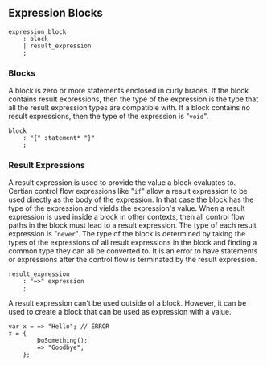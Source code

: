 ## Expression Blocks

```grammar
expression_block
    : block
    | result_expression
    ;
```

### Blocks

A block is zero or more statements enclosed in curly braces. If the block contains result expressions, then the type of the expression is the type that all the result expression types are compatible with. If a block contains no result expressions, then the type of the expression is "`void`".

```grammar
block
    : "{" statement* "}"
    ;
```

### Result Expressions

A result expression is used to provide the value a block evaluates to. Certian control flow expressions like "`if`" allow a result expression to be used directly as the body of the expression. In that case the block has the type of the expression and yields the expression's value. When a result expression is used inside a block in other contexts, then all control flow paths in the block must lead to a result expression. The type of each result expression is "`never`". The type of the block is determined by taking the types of the expressions of all result expressions in the block and finding a common type they can all be converted to. It is an error to have statements or expressions after the control flow is terminated by the result expression.

```grammar
result_expression
    : "=>" expression
    ;
```

A result expression can't be used outside of a block. However, it can be used to create a block that can be used as expression with a value.

```azoth
var x = => "Hello"; // ERROR
x = {
        DoSomething();
        => "Goodbye";
    };
```
